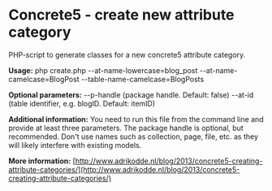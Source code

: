 Concrete5 - create new attribute category
============================

PHP-script to generate classes for a new concrete5 attribute category.

**Usage:**
php create.php --at-name-lowercase=blog_post --at-name-camelcase=BlogPost --table-name-camelcase=BlogPosts
	
**Optional parameters:**
--p-handle (package handle. Default: false)
--at-id (table identifier, e.g. blogID. Default: itemID)
	
**Additional information:**
You need to run this file from the command line and provide at least three parameters. The package handle is optional, but recommended. Don't use names such as collection, page, file, etc. as they will likely interfere with existing models.	

**More information:** [http://www.adrikodde.nl/blog/2013/concrete5-creating-attribute-categories/](http://www.adrikodde.nl/blog/2013/concrete5-creating-attribute-categories/)